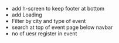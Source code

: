 + add h-screen to keep footer at bottom
+ add Loading 
+ Filter by city and type of event
+ search at top of event page below navbar
+ no of uesr register in event
